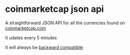 coinmarketcap json api
======================

A straightforward JSON API for all the currencies found on [coinmarketcap.com](http://coinmarketcap.com/ "coinmarketcap.com")

It udates every 5 minutes

It will always be [backward compatible](/compatibility.html "backward compatible")
